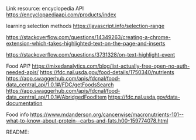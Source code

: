Link resource:
encyclopedia API
https://encyclopaediaapi.com/products/index 

learning selection methods 
https://javascript.info/selection-range

https://stackoverflow.com/questions/14349263/creating-a-chrome-extension-which-takes-highlighted-text-on-the-page-and-inserts

https://stackoverflow.com/questions/3731328/on-text-highlight-event

Food API?
https://mixedanalytics.com/blog/list-actually-free-open-no-auth-needed-apis/
https://fdc.nal.usda.gov/food-details/1750340/nutrients
https://app.swaggerhub.com/apis/fdcnal/food-data_central_api/1.0.1#/FDC/getFoodsSearch
https://app.swaggerhub.com/apis/fdcnal/food-data_central_api/1.0.1#/AbridgedFoodItem
https://fdc.nal.usda.gov/data-documentation


Food info
https://www.mdanderson.org/cancerwise/macronutrients-101--what-to-know-about-protein--carbs-and-fats.h00-159774078.html


README:

